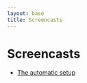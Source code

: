 ```yaml
---
layout: base
title: Screencasts
---
```


# Screencasts

* [The automatic setup](screencasts/automatic-setup.html)

